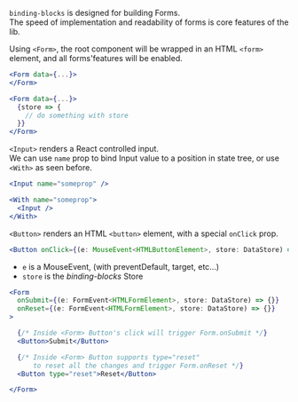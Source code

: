 `binding-blocks` is designed for building Forms.<br />
The speed of implementation and readability of forms is core features of the lib.

Using `<Form>`, the root component will be wrapped in an HTML `<form>` element, and all forms'features will be enabled.
```jsx static
<Form data={...}>
</Form>

<Form data={...}>
  {store => {
    // do something with store
  }}
</Form>
```

`<Input>` renders a React controlled input.<br />
We can use `name` prop to bind Input value to a position in state tree, or use `<With>` as seen before.
```jsx static
<Input name="someprop" />

<With name="someprop">
  <Input />
</With>
```

`<Button>` renders an HTML `<button>` element, with a special `onClick` prop.<br />
```jsx static
<Button onClick={(e: MouseEvent<HTMLButtonElement>, store: DataStore) => {}}></Button>
```

- `e` is a MouseEvent, (with preventDefault, target, etc...)
- `store` is the _binding-blocks_ Store

```jsx static
<Form
  onSubmit={(e: FormEvent<HTMLFormElement>, store: DataStore) => {}}
  onReset={(e: FormEvent<HTMLFormElement>, store: DataStore) => {}}
>

  {/* Inside <Form> Button's click will trigger Form.onSubmit */}
  <Button>Submit</Button>

  {/* Inside <Form> Button supports type="reset"
      to reset all the changes and trigger Form.onReset */}
  <Button type="reset">Reset</Button>

</Form>
```
